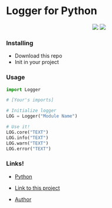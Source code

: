 # Logger for Python

<p align="center">
    <img src="https://img.shields.io/github/license/SantaSpeen/Logger.Python?style=for-the-badge">
    <img src="https://img.shields.io/github/issues/SantaSpeen/Logger.Python?style=for-the-badge">
</p>

### Installing

* Download this repo
* Init in your project

### Usage

```python
import Logger

# [Your's imports]

# Initialize logger 
LOG = Logger("Module Name")

# Use it!
LOG.core("TEXT")
LOG.info("TEXT")
LOG.warn("TEXT")
LOG.error("TEXT")
```

### Links!

- [Python](python.org)

- [Link to this project](https://github.com/SantaSpeen/Logger.Python)

- [Author](https://vk.com/id370926160)